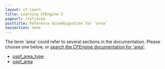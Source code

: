 ```yaml
---
layout: cf-learn
title: Learning CFEngine 3
pageurl: /ref/area
posttitle: Reference disambiguation for 'area'
navsection: none
---
```


The term 'area' could refer to several sections in the documentation. Please choose one below, or
[search the CFEngine documentation for 'area'](http://cfengine.com/docs/latest/search.html?q=area).

- [ospf_area_type](http://cfengine.com/docs/latest/reference-promise-types-interfaces.html#ospf_area_type)
- [ospf_area](http://cfengine.com/docs/latest/reference-promise-types-interfaces.html#ospf_area)
